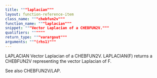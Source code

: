 ```yaml
---
title: """laplacian"""
layout: function-reference-item
class_name: """chebfun2v"""
function_name: """laplacian"""
snippet: """Vector Laplacian of a CHEBFUN2V."""
qualifiers: """"""
return_type: """varargout"""
arguments: """(rhs1)"""
---
```


 LAPLACIAN Vector Laplacian of a CHEBFUN2V.
    LAPLACIAN(F) returns a CHEBFUN2V representing the vector Laplacian of F.
 
  See also CHEBFUN2V/LAP.
